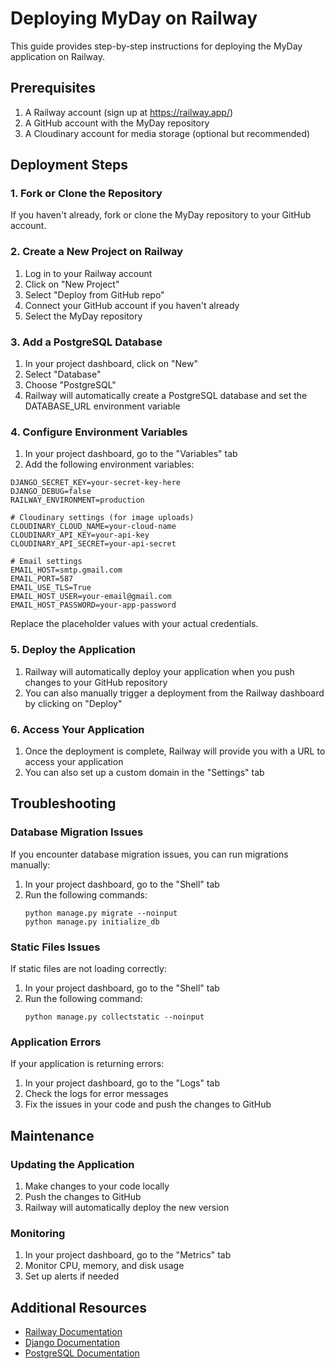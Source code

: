 # Deploying MyDay on Railway

This guide provides step-by-step instructions for deploying the MyDay application on Railway.

## Prerequisites

1. A Railway account (sign up at https://railway.app/)
2. A GitHub account with the MyDay repository
3. A Cloudinary account for media storage (optional but recommended)

## Deployment Steps

### 1. Fork or Clone the Repository

If you haven't already, fork or clone the MyDay repository to your GitHub account.

### 2. Create a New Project on Railway

1. Log in to your Railway account
2. Click on "New Project"
3. Select "Deploy from GitHub repo"
4. Connect your GitHub account if you haven't already
5. Select the MyDay repository

### 3. Add a PostgreSQL Database

1. In your project dashboard, click on "New"
2. Select "Database"
3. Choose "PostgreSQL"
4. Railway will automatically create a PostgreSQL database and set the DATABASE_URL environment variable

### 4. Configure Environment Variables

1. In your project dashboard, go to the "Variables" tab
2. Add the following environment variables:

```
DJANGO_SECRET_KEY=your-secret-key-here
DJANGO_DEBUG=false
RAILWAY_ENVIRONMENT=production

# Cloudinary settings (for image uploads)
CLOUDINARY_CLOUD_NAME=your-cloud-name
CLOUDINARY_API_KEY=your-api-key
CLOUDINARY_API_SECRET=your-api-secret

# Email settings
EMAIL_HOST=smtp.gmail.com
EMAIL_PORT=587
EMAIL_USE_TLS=True
EMAIL_HOST_USER=your-email@gmail.com
EMAIL_HOST_PASSWORD=your-app-password
```

Replace the placeholder values with your actual credentials.

### 5. Deploy the Application

1. Railway will automatically deploy your application when you push changes to your GitHub repository
2. You can also manually trigger a deployment from the Railway dashboard by clicking on "Deploy"

### 6. Access Your Application

1. Once the deployment is complete, Railway will provide you with a URL to access your application
2. You can also set up a custom domain in the "Settings" tab

## Troubleshooting

### Database Migration Issues

If you encounter database migration issues, you can run migrations manually:

1. In your project dashboard, go to the "Shell" tab
2. Run the following commands:
   ```
   python manage.py migrate --noinput
   python manage.py initialize_db
   ```

### Static Files Issues

If static files are not loading correctly:

1. In your project dashboard, go to the "Shell" tab
2. Run the following command:
   ```
   python manage.py collectstatic --noinput
   ```

### Application Errors

If your application is returning errors:

1. In your project dashboard, go to the "Logs" tab
2. Check the logs for error messages
3. Fix the issues in your code and push the changes to GitHub

## Maintenance

### Updating the Application

1. Make changes to your code locally
2. Push the changes to GitHub
3. Railway will automatically deploy the new version

### Monitoring

1. In your project dashboard, go to the "Metrics" tab
2. Monitor CPU, memory, and disk usage
3. Set up alerts if needed

## Additional Resources

- [Railway Documentation](https://docs.railway.app/)
- [Django Documentation](https://docs.djangoproject.com/)
- [PostgreSQL Documentation](https://www.postgresql.org/docs/)
